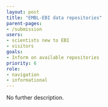 ```yaml
---
layout: post
title: "EMBL-EBI data repositories"
parent-pages:
- /submission
users:
- scientists new to EBI
- visitors
goals:
- Inform on available repositories
priority: 6
role:
- navigation
- informational
---
```


No further description.
